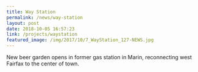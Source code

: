 ```yaml
---
title: Way Station
permalink: /news/way-station
layout: post
date: 2018-10-05 16:57:23
link: /projects/waystation
featured_image: /img/2017/10/7_WayStation_127-NEWS.jpg
---
```


New beer garden opens in former gas station in Marin, reconnecting west Fairfax to the center of town.
